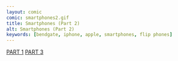 ```yaml
---
layout: comic
comic: smartphones2.gif
title: Smartphones (Part 2)
alt: Smartphones (Part 2)
keywords: [bendgate, iphone, apple, smartphones, flip phones]
---
```


[PART 1](http://lolnein.com/2013/08/28/smartphones/)
[PART 3](http://lolnein.com/2015/04/24/smartwatches/)